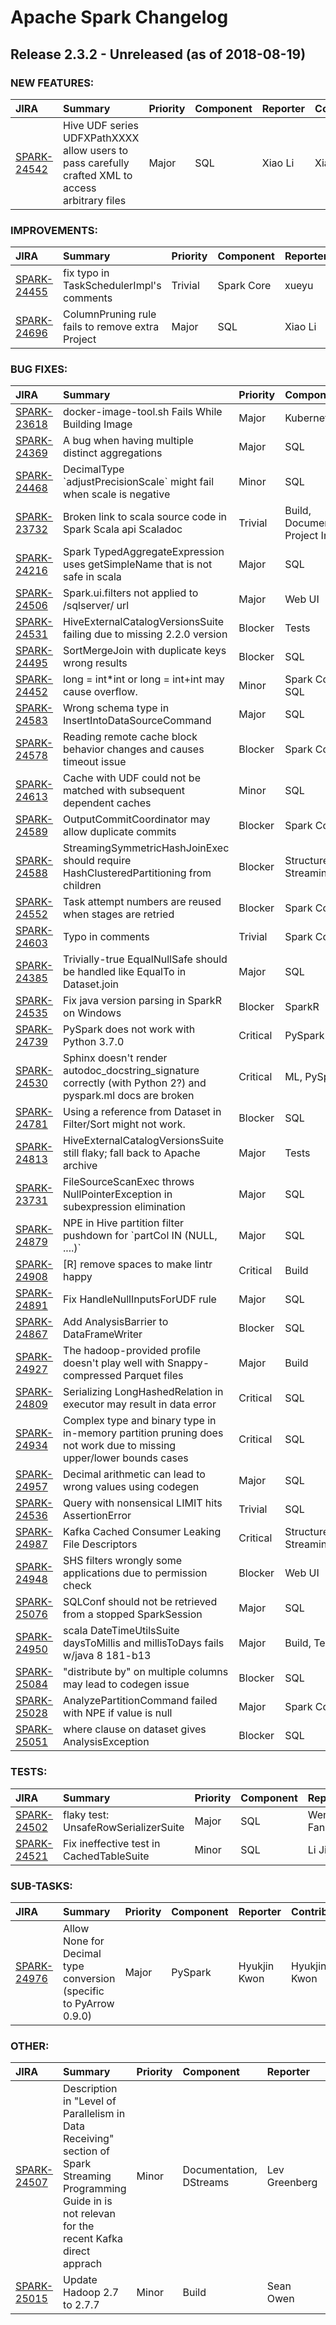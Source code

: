 
<!---
# Licensed to the Apache Software Foundation (ASF) under one
# or more contributor license agreements.  See the NOTICE file
# distributed with this work for additional information
# regarding copyright ownership.  The ASF licenses this file
# to you under the Apache License, Version 2.0 (the
# "License"); you may not use this file except in compliance
# with the License.  You may obtain a copy of the License at
#
#     http://www.apache.org/licenses/LICENSE-2.0
#
# Unless required by applicable law or agreed to in writing, software
# distributed under the License is distributed on an "AS IS" BASIS,
# WITHOUT WARRANTIES OR CONDITIONS OF ANY KIND, either express or implied.
# See the License for the specific language governing permissions and
# limitations under the License.
-->
# Apache Spark Changelog

## Release 2.3.2 - Unreleased (as of 2018-08-19)



### NEW FEATURES:

| JIRA | Summary | Priority | Component | Reporter | Contributor |
|:---- |:---- | :--- |:---- |:---- |:---- |
| [SPARK-24542](https://issues.apache.org/jira/browse/SPARK-24542) | Hive UDF series UDFXPathXXXX allow users to pass carefully crafted XML to access arbitrary files |  Major | SQL | Xiao Li | Xiao Li |


### IMPROVEMENTS:

| JIRA | Summary | Priority | Component | Reporter | Contributor |
|:---- |:---- | :--- |:---- |:---- |:---- |
| [SPARK-24455](https://issues.apache.org/jira/browse/SPARK-24455) | fix typo in TaskSchedulerImpl's comments |  Trivial | Spark Core | xueyu | xueyu |
| [SPARK-24696](https://issues.apache.org/jira/browse/SPARK-24696) | ColumnPruning rule fails to remove extra Project |  Major | SQL | Xiao Li | Maryann Xue |


### BUG FIXES:

| JIRA | Summary | Priority | Component | Reporter | Contributor |
|:---- |:---- | :--- |:---- |:---- |:---- |
| [SPARK-23618](https://issues.apache.org/jira/browse/SPARK-23618) | docker-image-tool.sh Fails While Building Image |  Major | Kubernetes | Ninad Ingole |  |
| [SPARK-24369](https://issues.apache.org/jira/browse/SPARK-24369) | A bug when having multiple distinct aggregations |  Major | SQL | Xiao Li | Wenchen Fan |
| [SPARK-24468](https://issues.apache.org/jira/browse/SPARK-24468) | DecimalType \`adjustPrecisionScale\` might fail when scale is negative |  Minor | SQL | Yifei Wu | Marco Gaido |
| [SPARK-23732](https://issues.apache.org/jira/browse/SPARK-23732) | Broken link to scala source code in Spark Scala api Scaladoc |  Trivial | Build, Documentation, Project Infra | Yogesh Tewari | Marcelo Vanzin |
| [SPARK-24216](https://issues.apache.org/jira/browse/SPARK-24216) | Spark TypedAggregateExpression uses getSimpleName that is not safe in scala |  Major | SQL | Fangshi Li | Fangshi Li |
| [SPARK-24506](https://issues.apache.org/jira/browse/SPARK-24506) | Spark.ui.filters not applied to /sqlserver/ url |  Major | Web UI | t oo | Marco Gaido |
| [SPARK-24531](https://issues.apache.org/jira/browse/SPARK-24531) | HiveExternalCatalogVersionsSuite failing due to missing 2.2.0 version |  Blocker | Tests | Marco Gaido | Marco Gaido |
| [SPARK-24495](https://issues.apache.org/jira/browse/SPARK-24495) | SortMergeJoin with duplicate keys wrong results |  Blocker | SQL | Bogdan Raducanu | Marco Gaido |
| [SPARK-24452](https://issues.apache.org/jira/browse/SPARK-24452) | long = int\*int or long = int+int may cause overflow. |  Minor | Spark Core, SQL | Kazuaki Ishizaki | Kazuaki Ishizaki |
| [SPARK-24583](https://issues.apache.org/jira/browse/SPARK-24583) | Wrong schema type in InsertIntoDataSourceCommand |  Major | SQL | Maryann Xue | Maryann Xue |
| [SPARK-24578](https://issues.apache.org/jira/browse/SPARK-24578) | Reading remote cache block behavior changes and causes timeout issue |  Blocker | Spark Core | Wenbo Zhao | Wenbo Zhao |
| [SPARK-24613](https://issues.apache.org/jira/browse/SPARK-24613) | Cache with UDF could not be matched with subsequent dependent caches |  Minor | SQL | Maryann Xue | Maryann Xue |
| [SPARK-24589](https://issues.apache.org/jira/browse/SPARK-24589) | OutputCommitCoordinator may allow duplicate commits |  Blocker | Spark Core | Marcelo Vanzin | Marcelo Vanzin |
| [SPARK-24588](https://issues.apache.org/jira/browse/SPARK-24588) | StreamingSymmetricHashJoinExec should require HashClusteredPartitioning from children |  Blocker | Structured Streaming | Wenchen Fan | Wenchen Fan |
| [SPARK-24552](https://issues.apache.org/jira/browse/SPARK-24552) | Task attempt numbers are reused when stages are retried |  Blocker | Spark Core | Ryan Blue | Ryan Blue |
| [SPARK-24603](https://issues.apache.org/jira/browse/SPARK-24603) | Typo in comments |  Trivial | Spark Core | Fokko Driesprong | Fokko Driesprong |
| [SPARK-24385](https://issues.apache.org/jira/browse/SPARK-24385) | Trivially-true EqualNullSafe should be handled like EqualTo in Dataset.join |  Major | SQL | Daniel Shields | Marco Gaido |
| [SPARK-24535](https://issues.apache.org/jira/browse/SPARK-24535) | Fix java version parsing in SparkR on Windows |  Blocker | SparkR | Shivaram Venkataraman | Felix Cheung |
| [SPARK-24739](https://issues.apache.org/jira/browse/SPARK-24739) | PySpark does not work with Python 3.7.0 |  Critical | PySpark | Hyukjin Kwon | Hyukjin Kwon |
| [SPARK-24530](https://issues.apache.org/jira/browse/SPARK-24530) | Sphinx doesn't render autodoc\_docstring\_signature correctly (with Python 2?) and pyspark.ml docs are broken |  Critical | ML, PySpark | Xiangrui Meng | Hyukjin Kwon |
| [SPARK-24781](https://issues.apache.org/jira/browse/SPARK-24781) | Using a reference from Dataset in Filter/Sort might not work. |  Blocker | SQL | Takuya Ueshin | Liang-Chi Hsieh |
| [SPARK-24813](https://issues.apache.org/jira/browse/SPARK-24813) | HiveExternalCatalogVersionsSuite still flaky; fall back to Apache archive |  Major | Tests | Sean Owen | Sean Owen |
| [SPARK-23731](https://issues.apache.org/jira/browse/SPARK-23731) | FileSourceScanExec throws NullPointerException in subexpression elimination |  Major | SQL | Jacek Laskowski | Hyukjin Kwon |
| [SPARK-24879](https://issues.apache.org/jira/browse/SPARK-24879) | NPE in Hive partition filter pushdown for \`partCol IN (NULL, ....)\` |  Major | SQL | William Sheu | William Sheu |
| [SPARK-24908](https://issues.apache.org/jira/browse/SPARK-24908) | [R] remove spaces to make lintr happy |  Critical | Build | shane knapp | shane knapp |
| [SPARK-24891](https://issues.apache.org/jira/browse/SPARK-24891) | Fix HandleNullInputsForUDF rule |  Major | SQL | Maryann Xue | Maryann Xue |
| [SPARK-24867](https://issues.apache.org/jira/browse/SPARK-24867) | Add AnalysisBarrier to DataFrameWriter |  Blocker | SQL | Xiao Li | Xiao Li |
| [SPARK-24927](https://issues.apache.org/jira/browse/SPARK-24927) | The hadoop-provided profile doesn't play well with Snappy-compressed Parquet files |  Major | Build | Cheng Lian | Cheng Lian |
| [SPARK-24809](https://issues.apache.org/jira/browse/SPARK-24809) | Serializing LongHashedRelation in executor may result in data error |  Critical | SQL | Lijia Liu | Lijia Liu |
| [SPARK-24934](https://issues.apache.org/jira/browse/SPARK-24934) | Complex type and binary type in in-memory partition pruning does not work due to missing upper/lower bounds cases |  Critical | SQL | Hyukjin Kwon | Hyukjin Kwon |
| [SPARK-24957](https://issues.apache.org/jira/browse/SPARK-24957) | Decimal arithmetic can lead to wrong values using codegen |  Major | SQL | David Vogelbacher | Marco Gaido |
| [SPARK-24536](https://issues.apache.org/jira/browse/SPARK-24536) | Query with nonsensical LIMIT hits AssertionError |  Trivial | SQL | Alexander Behm |  |
| [SPARK-24987](https://issues.apache.org/jira/browse/SPARK-24987) | Kafka Cached Consumer Leaking File Descriptors |  Critical | Structured Streaming | Yuval Itzchakov | Yuval Itzchakov |
| [SPARK-24948](https://issues.apache.org/jira/browse/SPARK-24948) | SHS filters wrongly some applications due to permission check |  Blocker | Web UI | Marco Gaido | Marco Gaido |
| [SPARK-25076](https://issues.apache.org/jira/browse/SPARK-25076) | SQLConf should not be retrieved from a stopped SparkSession |  Major | SQL | Wenchen Fan | Wenchen Fan |
| [SPARK-24950](https://issues.apache.org/jira/browse/SPARK-24950) | scala DateTimeUtilsSuite daysToMillis and millisToDays fails w/java 8 181-b13 |  Major | Build, Tests | shane knapp | Chris Martin |
| [SPARK-25084](https://issues.apache.org/jira/browse/SPARK-25084) | "distribute by" on multiple columns may lead to codegen issue |  Blocker | SQL | yucai | yucai |
| [SPARK-25028](https://issues.apache.org/jira/browse/SPARK-25028) | AnalyzePartitionCommand failed with NPE if value is null |  Major | Spark Core | Izek Greenfield | Marco Gaido |
| [SPARK-25051](https://issues.apache.org/jira/browse/SPARK-25051) | where clause on dataset gives AnalysisException |  Blocker | SQL | MIK | Marco Gaido |


### TESTS:

| JIRA | Summary | Priority | Component | Reporter | Contributor |
|:---- |:---- | :--- |:---- |:---- |:---- |
| [SPARK-24502](https://issues.apache.org/jira/browse/SPARK-24502) | flaky test: UnsafeRowSerializerSuite |  Major | SQL | Wenchen Fan | Wenchen Fan |
| [SPARK-24521](https://issues.apache.org/jira/browse/SPARK-24521) | Fix ineffective test in CachedTableSuite |  Minor | SQL | Li Jin | Li Jin |


### SUB-TASKS:

| JIRA | Summary | Priority | Component | Reporter | Contributor |
|:---- |:---- | :--- |:---- |:---- |:---- |
| [SPARK-24976](https://issues.apache.org/jira/browse/SPARK-24976) | Allow None for Decimal type conversion (specific to PyArrow 0.9.0) |  Major | PySpark | Hyukjin Kwon | Hyukjin Kwon |


### OTHER:

| JIRA | Summary | Priority | Component | Reporter | Contributor |
|:---- |:---- | :--- |:---- |:---- |:---- |
| [SPARK-24507](https://issues.apache.org/jira/browse/SPARK-24507) | Description in "Level of Parallelism in Data Receiving" section of Spark Streaming Programming Guide in is not relevan for the recent Kafka direct apprach |  Minor | Documentation, DStreams | Lev Greenberg | Rekha Joshi |
| [SPARK-25015](https://issues.apache.org/jira/browse/SPARK-25015) | Update Hadoop 2.7 to 2.7.7 |  Minor | Build | Sean Owen | Sean Owen |


